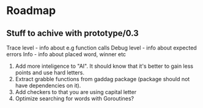 # Roadmap

## Stuff to achive with prototype/0.3

Trace level - info about e.g function calls
Debug level - info about expected errors
Info - info about placed word, winner etc

1. Add more inteligence to "AI". It should know that it's better to gain less points and use hard letters.
2. Extract grabble functions from gaddag package (package should not have dependencies on it).
3. Add checkers to that you are using capital letter
4. Optimize searching for words with Goroutines?
